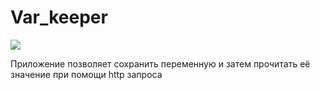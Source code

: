 # Var_keeper


![](https://github.com/VladimirChabanov/fake_keeper/actions/workflows/e2e_test_app.yml/badge.svg)

Приложение позволяет сохранить переменную и затем прочитать её значение при помощи http запроса


